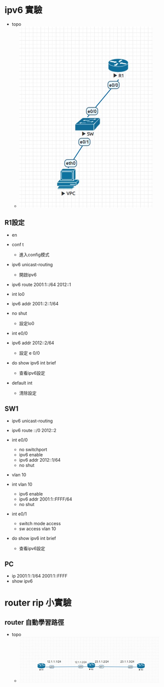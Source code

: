 # ipv6 實驗
- topo
  - ![](./topo1.jpg)
## R1設定
- en
- conf t
  - 進入config模式
- ipv6 unicast-routing
  - 開啟ipv6
- ipv6 route 2001:1::/64 2012::1

- int lo0
- ipv6 addr 2001::2::1/64
- no shut
  - 設定lo0
- int e0/0
- ipv6 addr 2012::2/64
  - 設定 e 0/0
- do show ipv6 int brief
  - 查看ipv6設定
- default int
  - 清除設定
## SW1
- ipv6 unicast-routing

- ipv6 route ::/0 2012::2

- int e0/0
  - no switchport
  - ipv6 enable
  - ipv6 addr 2012::1/64
  - no shut
- vlan 10
- int vlan 10
  - ipv6 enable
  - ipv6 addr 2001:1::FFFF/64
  - no shut
- int e0/1
  - switch mode access
  - sw access vlan 10
- do show ipv6 int brief
  - 查看ipv6設定
## PC
- ip 2001:1::1/64 2001:1::FFFF
- show ipv6
# router rip 小實驗
## router 自動學習路徑
- topo
  - ![](./topo2.jpg)
